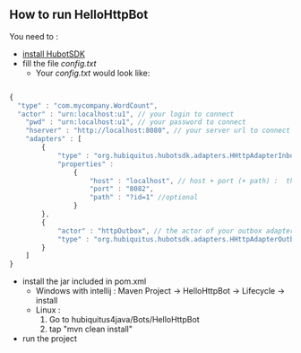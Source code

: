 ## How to run HelloHttpBot

You need to : 
 * [install HubotSDK](https://github.com/hubiquitus/hubiquitus4java/blob/master/doc/HubotSDK/installation_HubotSDK.md)
 * fill the file _config.txt_
    - Your _config.txt_ would look like:

```js

{
  "type" : "com.mycompany.WordCount",
  "actor" : "urn:localhost:u1", // your login to connect
	"pwd" : "urn:localhost:u1", // your password to connect
	"hserver" : "http://localhost:8080", // your server url to connect
	"adapters" : [
		{
            "type" : "org.hubiquitus.hubotsdk.adapters.HHttpAdapterInbox", // fix, the path of the class HHttpAdapterInbox
            "properties" :
                {
                    "host" : "localhost", // host + port (+ path) :  the endpoint where you want to receive the request
                    "port" : "8082",
                    "path" : "?id=1" //optional
                }
        },
        {
            "actor" : "httpOutbox", // the actor of your outbox adapter
            "type" : "org.hubiquitus.hubotsdk.adapters.HHttpAdapterOutbox" // fix, the path of the class HHttpAdapterOutbox
        }
	]
}
```
 * install the jar included in pom.xml
   - Windows with intellij : Maven Project -> HelloHttpBot -> Lifecycle -> install
   - Linux : 
  	 1. Go to hubiquitus4java/Bots/HelloHttpBot
  	 2. tap "mvn clean install"
 * run the project
